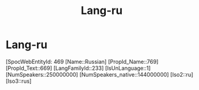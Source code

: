 ﻿---
title: "Lang-ru"
type: Lang
aliases:
- Russian
tags: 
- Lang/ru
---

# Lang-ru

[SpocWebEntityId: 469
[Name::Russian]
[PropId_Name::769]
[PropId_Text::669]
[LangFamilyId::233]
[IsUnLanguage::1]
[NumSpeakers::250000000]
[NumSpeakers_native::144000000]
[Iso2::ru]
[Iso3::rus]

